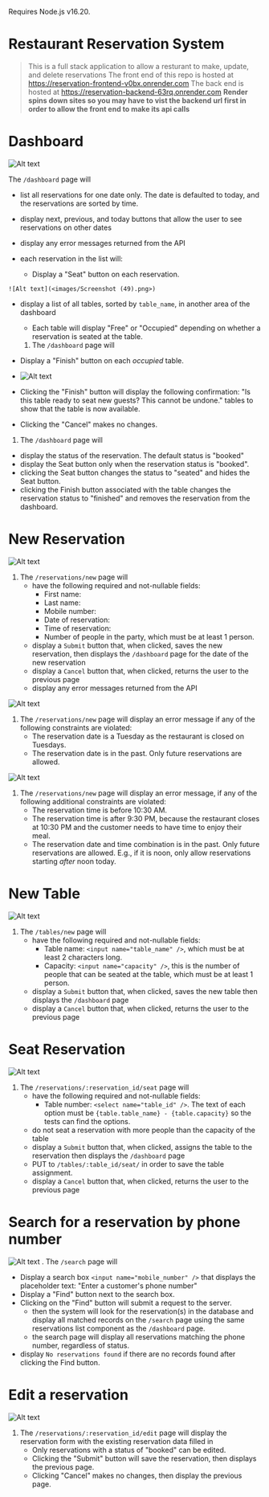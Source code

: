 Requires Node.js v16.20.
# Restaurant Reservation System
> This is a full stack application to allow a resturant to make, update, and delete reservations
> The front end of this repo is hosted at https://reservation-frontend-v0bx.onrender.com
> The back end is hosted at https://reservation-backend-63rq.onrender.com
> **Render spins down sites so you may have to vist the backend url first in order to allow the front end to make its api calls**

# Dashboard

![Alt text](<images/Screenshot (48).png>)

The `/dashboard` page will
   - list all reservations for one date only. The date is defaulted to today, and the reservations are sorted by time.
   - display next, previous, and today buttons that allow the user to see reservations on other dates
   - display any error messages returned from the API
 

   - each reservation in the list will:
     - Display a "Seat" button on each reservation.

    ![Alt text](<images/Screenshot (49).png>)

   - display a list of all tables, sorted by `table_name`, in another area of the dashboard
     - Each table will display "Free" or "Occupied" depending on whether a reservation is seated at the table. 

     1. The `/dashboard` page will
   - Display a "Finish" button on each _occupied_ table.

   - ![Alt text](<images/Screenshot (50).png>)
   - Clicking the "Finish" button will display the following confirmation: "Is this table ready to seat new guests? This cannot be undone." tables to show that the table is now available.
   - Clicking the "Cancel" makes no changes.

   1. The `/dashboard` page will
   - display the status of the reservation. The default status is "booked"
   - display the Seat button only when the reservation status is "booked".
   - clicking the Seat button changes the status to "seated" and hides the Seat button.
   - clicking the Finish button associated with the table changes the reservation status to "finished" and removes the reservation from the dashboard.


# New Reservation
![Alt text](<images/Screenshot (43).png>)

1. The `/reservations/new` page will
   - have the following required and not-nullable fields:
     - First name: 
     - Last name: 
     - Mobile number: 
     - Date of reservation: 
     - Time of reservation: 
     - Number of people in the party, which must be at least 1 person. 
   - display a `Submit` button that, when clicked, saves the new reservation, then displays the `/dashboard` page for the date of the new reservation
   - display a `Cancel` button that, when clicked, returns the user to the previous page
   - display any error messages returned from the API

![Alt text](<images/Screenshot (45).png>)
1. The `/reservations/new` page will display an error message if any of the following constraints are violated:
   - The reservation date is a Tuesday as the restaurant is closed on Tuesdays.
   - The reservation date is in the past. Only future reservations are allowed.

![Alt text](<images/Screenshot (46).png>)
1. The `/reservations/new` page will display an error message, if any of the following additional constraints are violated:
   - The reservation time is before 10:30 AM.
   - The reservation time is after 9:30 PM, because the restaurant closes at 10:30 PM and the customer needs to have time to enjoy their meal.
   - The reservation date and time combination is in the past. Only future reservations are allowed. E.g., if it is noon, only allow reservations starting _after_ noon today.

# New Table
![Alt text](<images/Screenshot (47).png>)

1. The `/tables/new` page will
   - have the following required and not-nullable fields:
     - Table name: `<input name="table_name" />`, which must be at least 2 characters long.
     - Capacity: `<input name="capacity" />`, this is the number of people that can be seated at the table, which must be at least 1 person.
   - display a `Submit` button that, when clicked, saves the new table then displays the `/dashboard` page
   - display a `Cancel` button that, when clicked, returns the user to the previous page

# Seat Reservation
![Alt text](<images/Screenshot (51).png>)
1. The `/reservations/:reservation_id/seat` page will
   - have the following required and not-nullable fields:
     - Table number: `<select name="table_id" />`. The text of each option must be `{table.table_name} - {table.capacity}` so the tests can find the options.
   - do not seat a reservation with more people than the capacity of the table
   - display a `Submit` button that, when clicked, assigns the table to the reservation then displays the `/dashboard` page
   - PUT to `/tables/:table_id/seat/` in order to save the table assignment.
   - display a `Cancel` button that, when clicked, returns the user to the previous page


# Search for a reservation by phone number
![Alt text](<images/Screenshot (52).png>)
. The `/search` page will
   - Display a search box `<input name="mobile_number" />` that displays the placeholder text: "Enter a customer's phone number"
   - Display a "Find" button next to the search box.
   - Clicking on the "Find" button will submit a request to the server.
     - then the system will look for the reservation(s) in the database and display all matched records on the `/search` page using the same reservations list component as the `/dashboard` page.
     - the search page will display all reservations matching the phone number, regardless of status.
   - display `No reservations found` if there are no records found after clicking the Find button.

# Edit a reservation   
![Alt text](<images/Screenshot (53).png>)
1. The `/reservations/:reservation_id/edit` page will display the reservation form with the existing reservation data filled in
   - Only reservations with a status of "booked" can be edited.
   - Clicking the "Submit" button will save the reservation, then displays the previous page.
   - Clicking "Cancel" makes no changes, then display the previous page.
